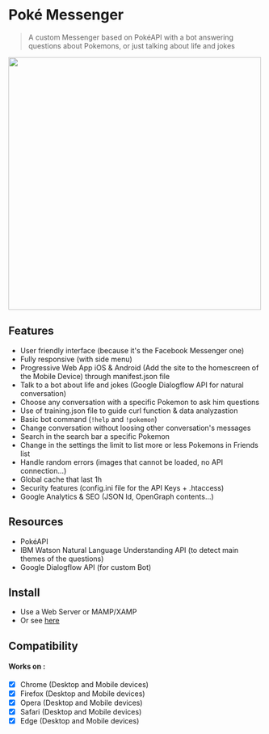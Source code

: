 # Poké Messenger
> A custom Messenger based on PokéAPI with a bot answering questions about Pokemons, or just talking about life and jokes

<img align="center" width="500" height="500" src="https://poke-messenger.francoisxaviermanceau.fr/images/mockup_poke-messenger.gif">

## Features
- User friendly interface (because it's the Facebook Messenger one)
- Fully responsive (with side menu)
- Progressive Web App iOS & Android (Add the site to the homescreen of the Mobile Device) through manifest.json file
- Talk to a bot about life and jokes (Google Dialogflow API for natural conversation)
- Choose any conversation with a specific Pokemon to ask him questions
- Use of training.json file to guide curl function & data analyzastion
- Basic bot command (`!help` and `!pokemon`)
- Change conversation without loosing other conversation's messages
- Search in the search bar a specific Pokemon
- Change in the settings the limit to list more or less Pokemons in Friends list
- Handle random errors (images that cannot be loaded, no API connection...)
- Global cache that last 1h
- Security features (config.ini file for the API Keys + .htaccess)
- Google Analytics & SEO (JSON ld, OpenGraph contents...)

## Resources
- PokéAPI
- IBM Watson Natural Language Understanding API (to detect main themes of the questions)
- Google Dialogflow API (for custom Bot)

## Install
- Use a Web Server or MAMP/XAMP
- Or see [here](https://poke-messenger.francoisxaviermanceau.fr)


## Compatibility
#### Works on :
- [x] Chrome (Desktop and Mobile devices)
- [x] Firefox (Desktop and Mobile devices)
- [x] Opera (Desktop and Mobile devices)
- [x] Safari (Desktop and Mobile devices)
- [x] Edge (Desktop and Mobile devices)
